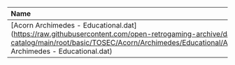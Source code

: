 |Name|Size|
|:---|---:|
|[Acorn Archimedes - Educational.dat](https://raw.githubusercontent.com/open-retrogaming-archive/dat-catalog/main/root/basic/TOSEC/Acorn/Archimedes/Educational/Acorn Archimedes - Educational.dat)|2216|
